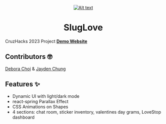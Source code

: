 <p align="center">
  <a href="https://sluglove.netlify.app/">
    <img src="file:///Users/deborachoi/Downloads/Hackathon-5.jpg" alt="Alt text" title="Optional title">
  </a>
</p>
<h1 align="center">
  SlugLove
</h1>

CruzHacks 2023 Project
[**Demo Website**](https://sluglove.netlify.app/)

## Contributors 🤓
[Debora Choi](https://github.com/deborachoi3) &
[Jayden Chung](https://github.com/JaydenChung)

## Features ✨

- Dynamic UI with light/dark mode
- react-spring Parallax Effect
- CSS Animations on Shapes
- 4 sections: chat room, sticker inventory, valentines day grams, LoveStop dashboard

